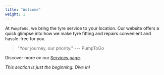 ```yaml
---
title: "Welcome"
weight: 1
---
```


At `PumpToGo`, we bring the tyre service to your location. Our website offers a quick glimpse into how we make tyre fitting and repairs convenient and hassle-free for you.

> "Your journey, our priority." --- PumpToGo

Discover more on our [Services page](#price-list).

*This section is just the beginning. Dive in!*

